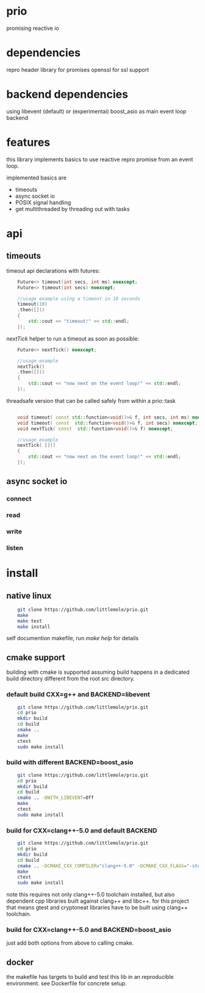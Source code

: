 # prio
promising reactive io

# dependencies

repro header library for promises
openssl for ssl support 

# backend dependencies
using libevent (default) or (experimentai) boost_asio 
as main event loop backend

# features

this library implements basics to use reactive repro promise from an event loop.

implemented basics are
 - timeouts
 - async socket io
 - POSIX signal handling  
 - get multithreaded by threading out with tasks

# api

## timeouts

timeout api declarations with futures:

```cpp
    Future<> timeout(int secs, int ms) noexcept;
    Future<> timeout(int secs) noexcept;

    //usage example using a timeout in 10 seconds
    timeout(10)
    .then([]()
    {
        std::cout << "timeout!" << std::endl;
    });
```

*nextTick* helper to run a timeout as soon as possible:

```cpp
    Future<> nextTick() noexcept;

    //usage example 
    nextTick()
    .then([]()
    {
        std::cout << "now next on the event loop!" << std::endl;
    });
```

threadsafe version that can be called safely from within a prio::task

```cpp

    void timeout( const std::function<void()>& f, int secs, int ms) noexcept;
    void timeout( const  std::function<void()>& f, int secs) noexcept;
    void nextTick( const  std::function<void()>& f) noexcept;

    //usage example 
    nextTick( []()
    {
        std::cout << "now next on the event loop!" << std::endl;
    });
```    

## async socket io

### connect
### read
### write
### listen


# install

## native linux
```bash
    git clone https://github.com/littlemole/prio.git
    make 
    make test
    make install
```
self documention makefile, run *make help* for details

## cmake support

building with cmake is supported assuming build happens in a dedicated build directory different from the root src directory.

### default build CXX=g++ and BACKEND=libevent

```bash
    git clone https://github.com/littlemole/prio.git
    cd prio
    mkdir build
    cd build
    cmake ..
    make
    ctest
    sudo make install    
```

### build with different BACKEND=boost_asio

```bash
    git clone https://github.com/littlemole/prio.git
    cd prio
    mkdir build
    cd build
    cmake .. -DWITH_LIBEVENT=Off
    make
    ctest
    sudo make install    
```
### build for CXX=clang++-5.0 and default BACKEND

```bash
    git clone https://github.com/littlemole/prio.git
    cd prio
    mkdir build
    cd build
    cmake .. -DCMAKE_CXX_COMPILER="clang++-5.0" -DCMAKE_CXX_FLAGS="-std=c++14 -stdlib=libc++"
    make
    ctest
    sudo make install    
```
note this requires not only clang++-5.0 toolchain installed,
but also dependent cpp libraries built against clang++ and libc++.
for this project that means gtest and cryptoneat libraries
have to be built using clang++ toolchain.

### build for CXX=clang++-5.0 and BACKEND=boost_asio

just add both options from above to calling cmake.


## docker

the makefile has targets to build and test this lib in an
reproducible environment. see Dockerfile for concrete setup.
